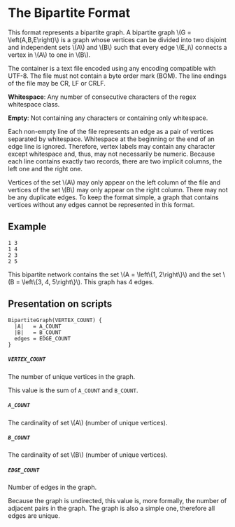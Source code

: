 # The Bipartite Format

This format represents a bipartite graph. A bipartite graph
\\(G = \\left(A,B,E\\right)\\) is a graph whose vertices can be divided into two
disjoint and independent sets \\(A\\) and \\(B\\) such that every edge \\(E_i\\)
connects a vertex in \\(A\\) to one in \\(B\\).

The container is a text file encoded using any encoding compatible with UTF-8.
The file must not contain a byte order mark (BOM). The line endings of the file
may be CR, LF or CRLF.

**Whitespace**: Any number of consecutive characters of the regex whitespace
class.

**Empty**: Not containing any characters or containing only whitespace.

Each non-empty line of the file represents an edge as a pair of vertices
separated by whitespace. Whitespace at the beginning or the end of an edge line
is ignored. Therefore, vertex labels may contain any character except whitespace
and, thus, may not necessarily be numeric. Because each line contains exactly
two records, there are two implicit columns, the left one and the right one.

Vertices of the set \\(A\\) may only appear on the left column of the file and
vertices of the set \\(B\\) may only appear on the right column. There may not
be any duplicate edges. To keep the format simple, a graph that contains
vertices without any edges cannot be represented in this format.

## Example

```
1 3
1 4
2 3
2 5
```

This bipartite network contains the set \\(A = \\left\\{1, 2\\right\\}\\) and
the set \\(B = \\left\\{3, 4, 5\\right\\}\\). This graph has 4 edges.

## Presentation on scripts

```
BipartiteGraph(VERTEX_COUNT) {
  |A|   = A_COUNT
  |B|   = B_COUNT
  edges = EDGE_COUNT
}
```

##### `VERTEX_COUNT`

The number of unique vertices in the graph.

This value is the sum of `A_COUNT` and `B_COUNT`.

##### `A_COUNT`

The cardinality of set \\(A\\) (number of unique vertices).

##### `B_COUNT`

The cardinality of set \\(B\\) (number of unique vertices).

##### `EDGE_COUNT`

Number of edges in the graph.

Because the graph is undirected, this value is, more formally, the number of
adjacent pairs in the graph. The graph is also a simple one, therefore all edges
are unique.
